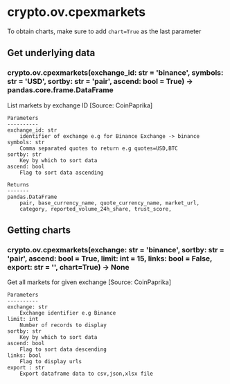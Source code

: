 # crypto.ov.cpexmarkets

To obtain charts, make sure to add `chart=True` as the last parameter

## Get underlying data 
### crypto.ov.cpexmarkets(exchange_id: str = 'binance', symbols: str = 'USD', sortby: str = 'pair', ascend: bool = True) -> pandas.core.frame.DataFrame

List markets by exchange ID [Source: CoinPaprika]

    Parameters
    ----------
    exchange_id: str
        identifier of exchange e.g for Binance Exchange -> binance
    symbols: str
        Comma separated quotes to return e.g quotes=USD,BTC
    sortby: str
        Key by which to sort data
    ascend: bool
        Flag to sort data ascending

    Returns
    -------
    pandas.DataFrame
        pair, base_currency_name, quote_currency_name, market_url,
        category, reported_volume_24h_share, trust_score,

## Getting charts 
### crypto.ov.cpexmarkets(exchange: str = 'binance', sortby: str = 'pair', ascend: bool = True, limit: int = 15, links: bool = False, export: str = '', chart=True) -> None

Get all markets for given exchange [Source: CoinPaprika]

    Parameters
    ----------
    exchange: str
        Exchange identifier e.g Binance
    limit: int
        Number of records to display
    sortby: str
        Key by which to sort data
    ascend: bool
        Flag to sort data descending
    links: bool
        Flag to display urls
    export : str
        Export dataframe data to csv,json,xlsx file
